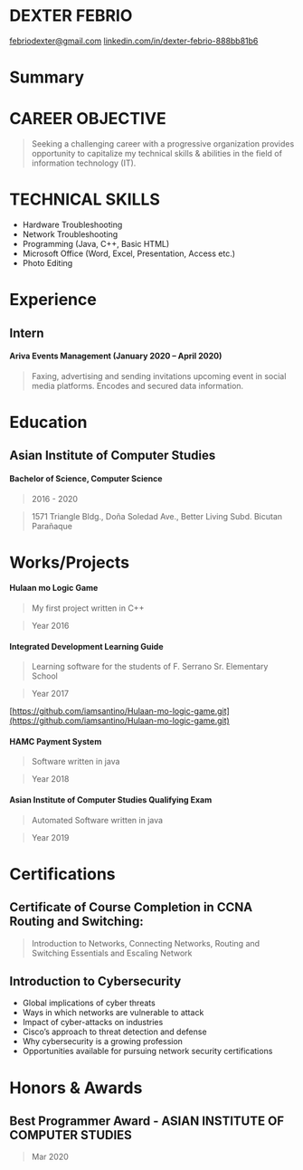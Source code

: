 # DEXTER FEBRIO
[febriodexter@gmail.com](mailto:febriodexter@gmail.com)
[linkedin.com/in/dexter-febrio-888bb81b6](https://www.linkedin.com/in/dexter-febrio-888bb81b6)

# Summary
# CAREER OBJECTIVE
> Seeking a challenging career with a progressive organization provides opportunity to capitalize my technical skills & abilities in the field of information technology (IT).

# TECHNICAL SKILLS
- Hardware Troubleshooting
- Network Troubleshooting
- Programming (Java, C++, Basic HTML)
- Microsoft Office (Word, Excel, Presentation, Access etc.)
- Photo Editing


# Experience
## Intern
#### Ariva Events Management (January 2020 – April 2020)
> Faxing, advertising and sending invitations upcoming event in social media platforms. Encodes and secured data information.

# Education
## Asian Institute of Computer Studies
#### Bachelor of Science, Computer Science
> 2016 - 2020

> 1571 Triangle Bldg., Doña Soledad Ave., Better Living Subd. Bicutan Parañaque

# Works/Projects
#### Hulaan mo Logic Game
> My first project written in C++

> Year 2016


#### Integrated Development Learning Guide
> Learning software for the students of F. Serrano Sr. Elementary School

> Year 2017


[https://github.com/iamsantino/Hulaan-mo-logic-game.git](https://github.com/iamsantino/Hulaan-mo-logic-game.git)
#### HAMC Payment System
> Software written in java

> Year 2018

#### Asian Institute of Computer Studies Qualifying Exam
> Automated Software written in java

> Year 2019


# Certifications
## Certificate of Course Completion in CCNA Routing and Switching:
> Introduction to Networks, Connecting Networks, Routing and Switching Essentials and Escaling Network
## Introduction to Cybersecurity
- Global implications of cyber threats
- Ways in which networks are vulnerable to attack
- Impact of cyber-attacks on industries
- Cisco’s approach to threat detection and defense
- Why cybersecurity is a growing profession
- Opportunities available for pursuing network security certifications

# Honors & Awards
## Best Programmer Award - ASIAN INSTITUTE OF COMPUTER STUDIES
> Mar 2020
